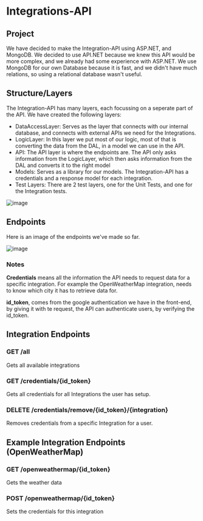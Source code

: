 # Integrations-API


## Project
We have decided to make the Integration-API using ASP.NET, and MongoDB.
We decided to use API.NET because we knew this API would be more complex, and we already had some experience with ASP.NET.
We use MongoDB for our own Database because it is fast, and we didn't have much relations, so using a relational database wasn't useful. 

## Structure/Layers
The Integration-API has many layers, each focussing on a seperate part of the API.
We have created the following layers:
- DataAccessLayer: Serves as the layer that connects with our internal database, and connects with external APIs we need for the Integrations.
- LogicLayer: In this layer we put most of our logic, most of that is converting the data from the DAL, in a model we can use in the API.
- API: The API layer is where the endpoints are. The API only asks information from the LogicLayer, which then asks information from the DAL and converts it to the right model
- Models: Serves as a library for our models. The Integration-API has a credentials and a response model for each integration.
- Test Layers: There are 2 test layers, one for the Unit Tests, and one for the Integration tests.

![image](https://user-images.githubusercontent.com/93530655/206660921-d221819c-071f-4ce5-8c17-7075d3484228.png)


## Endpoints
Here is an image of the endpoints we've made so far.

![image](https://user-images.githubusercontent.com/93530655/206662826-8bc51f9e-92fd-4858-95d2-76e8696dae1f.png)

### Notes
**Credentials** means all the information the API needs to request data for a specific integration.
For example the OpenWeatherMap integration, needs to know which city it has to retrieve data for. 

**id_token**, comes from the google authentication we have in the front-end, by giving it with te request, the API can authenticate users, by verifying the id_token.

## Integration Endpoints

### GET /all
Gets all available integrations

### GET /credentials/{id_token}
Gets all credentials for all Integrations the user has setup.

### DELETE /credentials/remove/{id_token}/{integration}
Removes credentials from a specific Integration for a user.

## Example Integration Endpoints (OpenWeatherMap)

### GET /openweathermap/{id_token}
Gets the weather data

### POST /openweathermap/{id_token}
Sets the credentials for this integration
